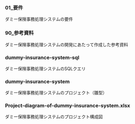 ### 01_要件
ダミー保険事務処理システムの要件

### 90_参考資料
ダミー保険事務処理システムの開発にあたって作成した参考資料

### dummy-insurance-system-sql
ダミー保険事務処理システムのSQLクエリ

### dummy-insurance-system
ダミー保険事務処理システムのプロジェクト（雛型）

### Project-diagram-of-dummy-insurance-system.xlsx
ダミー保険事務処理システムのプロジェクト構成図

